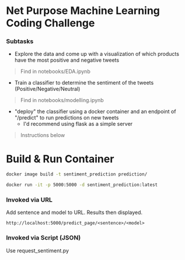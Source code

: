 # Net Purpose Machine Learning Coding Challenge

### Subtasks
- Explore the data and come up with a visualization of which products have the most positive and negative tweets
> Find in notebooks/EDA.ipynb

- Train a classifier to determine the sentiment of the tweets (Positive/Negative/Neutral)
> Find in notebooks/modelling.ipynb

- "deploy" the classifier using a docker container and an endpoint of "/predict" to run predictions on new tweets
  - I'd recommend using flask as a simple server
> Instructions below

# Build & Run Container
```bash
docker image build -t sentiment_prediction prediction/

docker run -it -p 5000:5000 -d sentiment_prediction:latest 
```

### Invoked via URL
Add sentence and model to URL. Results then displayed.
```
http://localhost:5000/predict_page/<sentence>/<model>
```
### Invoked via Script (JSON)
Use request_sentiment.py

